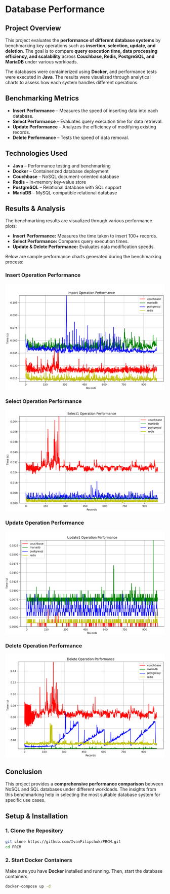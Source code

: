 # **Database Performance**

## **Project Overview**
This project evaluates the **performance of different database systems** by benchmarking key operations such as **insertion, selection, update, and deletion**. The goal is to compare **query execution time, data processing efficiency, and scalability** across **Couchbase, Redis, PostgreSQL, and MariaDB** under various workloads.

The databases were containerized using **Docker**, and performance tests were executed in **Java**. The results were visualized through analytical charts to assess how each system handles different operations.

## **Benchmarking Metrics**
- **Insert Performance** – Measures the speed of inserting data into each database.
- **Select Performance** – Evaluates query execution time for data retrieval.
- **Update Performance** – Analyzes the efficiency of modifying existing records.
- **Delete Performance** – Tests the speed of data removal.

## **Technologies Used**
- **Java** – Performance testing and benchmarking
- **Docker** – Containerized database deployment
- **Couchbase** – NoSQL document-oriented database
- **Redis** – In-memory key-value store
- **PostgreSQL** – Relational database with SQL support
- **MariaDB** – MySQL-compatible relational database

## **Results & Analysis**
The benchmarking results are visualized through various performance plots:
- **Insert Performance:** Measures the time taken to insert 100+ records.
- **Select Performance:** Compares query execution times.
- **Update & Delete Performance:** Evaluates data modification speeds.

Below are sample performance charts generated during the benchmarking process:

### **Insert Operation Performance**
![Insert Performance](images/insert_performance.png)

### **Select Operation Performance**
![Select Performance](images/select_performance.png)

### **Update Operation Performance**
![Update Performance](images/update_performance.png)

### **Delete Operation Performance**
![Delete Performance](images/delete_performance.png)

## **Conclusion**
This project provides a **comprehensive performance comparison** between NoSQL and SQL databases under different workloads. The insights from this benchmarking help in selecting the most suitable database system for specific use cases.

## **Setup & Installation**
### **1. Clone the Repository**
```bash
git clone https://github.com/IvanFilipchuk/PRCM.git
cd PRCM
```

### **2. Start Docker Containers**
Make sure you have **Docker** installed and running. Then, start the database containers:
```bash
docker-compose up -d
```
